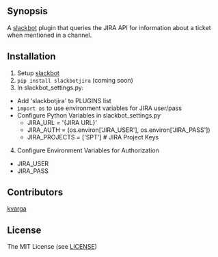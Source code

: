 ## Synopsis

A [slackbot](https://github.com/lins05/slackbot) plugin that queries the JIRA API for information about a ticket when mentioned in a channel.

## Installation

1. Setup [slackbot](https://github.com/lins05/slackbot)
2. `pip install slackbotjira` (coming soon)
3. In slackbot_settings.py:
  * Add 'slackbotjira' to PLUGINS list
  * `import os` to use environment variables for JIRA user/pass
  * Configure Python Variables in slackbot_settings.py
    * JIRA_URL = '{JIRA URL}'
    * JIRA_AUTH = (os.environ['JIRA_USER'], os.environ['JIRA_PASS'])
    * JIRA_PROJECTS = ['SPT']  # JIRA Project Keys
4. Configure Environment Variables for Authorization
  * JIRA_USER
  * JIRA_PASS
 
## Contributors

[kvarga](https://github.com/kvarga)

## License

The MIT License (see [LICENSE](LICENSE))